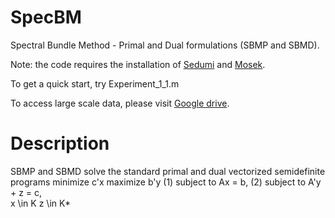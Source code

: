 # SpecBM
Spectral Bundle Method - Primal and Dual formulations (SBMP and SBMD).

Note: the code requires the installation of [Sedumi](https://sedumi.ie.lehigh.edu/) and [Mosek](https://www.mosek.com/).

To get a quick start, try Experiment_1_1.m


To access large scale data, please visit [Google drive](https://drive.google.com/drive/folders/101KqJ56fwcZMuYuTTpwUASnevcnB2frt?usp=drive_link).


# Description
SBMP and SBMD solve the standard primal and dual vectorized semidefinite programs
		minimize 	c'x						maximize 	b'y
	(1)	subject to	Ax = b,				         (2)	subject to	A'y + z = c,	
				x \in K								z \in K*
